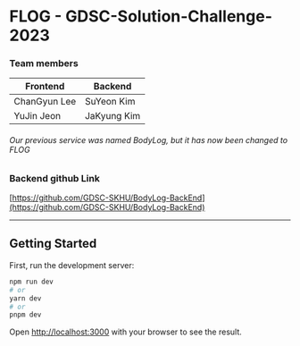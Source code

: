 # FLOG - GDSC-Solution-Challenge-2023

### Team members

| Frontend     | Backend     |
| ------------ | ----------- |
| ChanGyun Lee | SuYeon Kim  |
| YuJin Jeon   | JaKyung Kim |

###### _Our previous service was named BodyLog, but it has now been changed to FLOG_

### Backend github Link

[https://github.com/GDSC-SKHU/BodyLog-BackEnd](https://github.com/GDSC-SKHU/BodyLog-BackEnd)

---

## Getting Started

First, run the development server:

```bash
npm run dev
# or
yarn dev
# or
pnpm dev
```

Open [http://localhost:3000](http://localhost:3000) with your browser to see the result.
